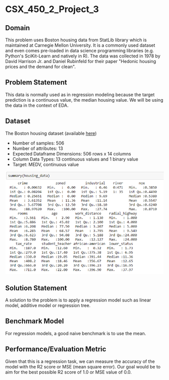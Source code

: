 # CSX_450_2_Project_3


## Domain

This problem uses Boston housing data from StatLib library which is maintained at Carnegie Mellon University. It is a commonly used dataset and even comes pre-loaded in data science programming libraries (e.g. Python's SciKit-Learn and natively in R). The data was collected in 1978 by David Harrison Jr. and Daniel Rubinfeld for their paper "Hedonic housing prices and the demand for clean".


## Problem Statement

This data is normally used as in regression modeling because the target prediction is a continuous value, the median housing value. We will be using the data in the context of EDA.


## Dataset

The Boston housing dataset (available [here](https://archive.ics.uci.edu/ml/machine-learning-databases/housing/))

- Number of samples: 506 
- Number of attributes: 13
- Expected Dataframe Dimensions: 506 rows x 14 columns
- Column Data Types: 13 continuous values and 1 binary value
- Target: MEDV, continuous value

![Dataset Summary](images/summary_boston_housing.png "R dataset summary")



## Solution Statement

A solution to the problem is to apply a regression model such as linear model, additive model or regression tree. 


## Benchmark Model

For regression models, a good naive benchmark is to use the mean.


## Performance/Evaluation Metric

Given that this is a regression task, we can measure the accuracy of the model with the R2 score or MSE (mean square error). Our goal would be to aim for the best possible R2 score of 1.0 or MSE value of 0.0.

